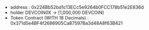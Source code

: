 - address : 0x224Bb52bd1c13ECc5e9264b0FCC178b51e2E836d
- holder DEVCOIN0X -> [1,000,000 DEVCOIN]
- Token Contract (WITH 18 Decimals) : 0x371d5e4BF4f2686905Ca87597Ba3d48A8f63B421
